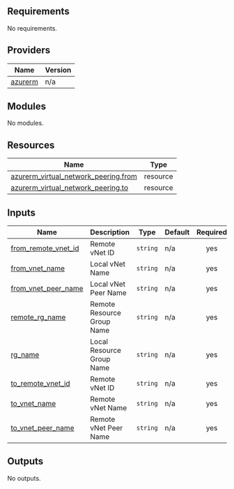 <!-- BEGIN_TF_DOCS -->
## Requirements

No requirements.

## Providers

| Name | Version |
|------|---------|
| <a name="provider_azurerm"></a> [azurerm](#provider\_azurerm) | n/a |

## Modules

No modules.

## Resources

| Name | Type |
|------|------|
| [azurerm_virtual_network_peering.from](https://registry.terraform.io/providers/hashicorp/azurerm/latest/docs/resources/virtual_network_peering) | resource |
| [azurerm_virtual_network_peering.to](https://registry.terraform.io/providers/hashicorp/azurerm/latest/docs/resources/virtual_network_peering) | resource |

## Inputs

| Name | Description | Type | Default | Required |
|------|-------------|------|---------|:--------:|
| <a name="input_from_remote_vnet_id"></a> [from\_remote\_vnet\_id](#input\_from\_remote\_vnet\_id) | Remote vNet ID | `string` | n/a | yes |
| <a name="input_from_vnet_name"></a> [from\_vnet\_name](#input\_from\_vnet\_name) | Local vNet Name | `string` | n/a | yes |
| <a name="input_from_vnet_peer_name"></a> [from\_vnet\_peer\_name](#input\_from\_vnet\_peer\_name) | Local vNet Peer Name | `string` | n/a | yes |
| <a name="input_remote_rg_name"></a> [remote\_rg\_name](#input\_remote\_rg\_name) | Remote Resource Group Name | `string` | n/a | yes |
| <a name="input_rg_name"></a> [rg\_name](#input\_rg\_name) | Local Resource Group Name | `string` | n/a | yes |
| <a name="input_to_remote_vnet_id"></a> [to\_remote\_vnet\_id](#input\_to\_remote\_vnet\_id) | Remote vNet ID | `string` | n/a | yes |
| <a name="input_to_vnet_name"></a> [to\_vnet\_name](#input\_to\_vnet\_name) | Remote vNet Name | `string` | n/a | yes |
| <a name="input_to_vnet_peer_name"></a> [to\_vnet\_peer\_name](#input\_to\_vnet\_peer\_name) | Remote vNet Peer Name | `string` | n/a | yes |

## Outputs

No outputs.
<!-- END_TF_DOCS -->